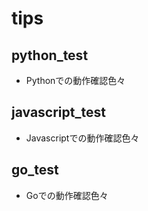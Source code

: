 # tips
## python_test
- Pythonでの動作確認色々

## javascript_test
- Javascriptでの動作確認色々

## go_test
- Goでの動作確認色々
